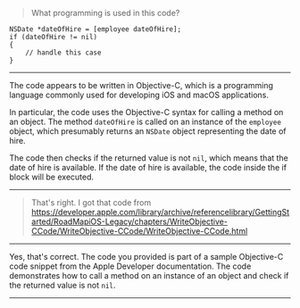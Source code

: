 > What programming is used in this code?
```
NSDate *dateOfHire = [employee dateOfHire];
if (dateOfHire != nil)
{
    // handle this case
}
```
---

The code appears to be written in Objective-C, which is a programming language commonly used for developing iOS and macOS applications.

In particular, the code uses the Objective-C syntax for calling a method on an object. The method `dateOfHire` is called on an instance of the `employee` object, which presumably returns an `NSDate` object representing the date of hire.

The code then checks if the returned value is not `nil`, which means that the date of hire is available. If the date of hire is available, the code inside the if block will be executed.

---

> That's right. I got that code from https://developer.apple.com/library/archive/referencelibrary/GettingStarted/RoadMapiOS-Legacy/chapters/WriteObjective-CCode/WriteObjective-CCode/WriteObjective-CCode.html

---

Yes, that's correct. The code you provided is part of a sample Objective-C code snippet from the Apple Developer documentation. The code demonstrates how to call a method on an instance of an object and check if the returned value is not `nil`.

---